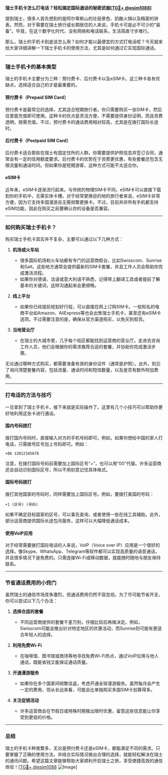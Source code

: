 **瑞士手机卡怎么打电话？轻松搞定国际通话的秘密武器[[TG💪+ @esim1088](https://t.me/s/esim1088)]**

提到瑞士，很多人首先想到的是阿尔卑斯山的壮丽景色、奶酪火锅以及精密的钟表。然而，对于需要在瑞士旅行或长期居住的人来说，手机卡可是必不可少的“装备”。毕竟，在这个数字化时代，没有网络和电话联系，生活简直寸步难行。

那么，瑞士的手机卡到底该怎么用？如何才能以最便宜的方式打电话呢？今天就来给大家详细讲解一下瑞士手机卡的使用方法，尤其是如何通过它实现国际通话。

---

### 瑞士手机卡的基本类型

瑞士的手机卡主要分为三种：预付费卡、后付费卡以及eSIM卡。这三种卡各有优缺点，选择适合自己的才是最重要的。

#### 预付费卡（Prepaid SIM Card）

预付费卡是最常见的选择，尤其适合短期旅行者。你只需要购买一张SIM卡，然后往里面充值即可使用。这种卡的优点是灵活方便，不需要提供身份证明，而且资费透明，按需充值。不过，预付费卡的通话费用相对较高，尤其是在拨打国际长途时。

#### 后付费卡（Postpaid SIM Card）

后付费卡适合那些在瑞士有固定住所的人群。你需要提供护照信息并签订合同，通常会有一定的信用额度要求。后付费卡的优势在于资费更优惠，有些套餐还包含无限流量和通话时间。但如果你是短期游客，这种方式可能不太适合你。

#### eSIM卡

近年来，eSIM卡逐渐流行起来。与传统的物理SIM卡不同，eSIM卡可以直接下载到你的手机中，无需实体卡槽。对于经常更换目的地的旅行者来说，eSIM卡非常方便，因为它支持多国漫游且无需频繁更换卡。不过，目前并非所有手机都支持eSIM功能，因此在购买之前要确认你的设备是否兼容。

---

### 如何购买瑞士手机卡？

购买瑞士手机卡其实并不复杂，主要可以通过以下几种方式：

1. **机场或火车站**
   - 很多国际机场和火车站都有专门的运营商柜台，比如Swisscom、Sunrise和Salt。这些地方通常会提供最新的SIM卡套餐，并且工作人员会帮助你完成激活流程。
   - 如果你对德语、法语或意大利语不熟悉，记得带上翻译工具或者提前了解基本的关键词，这样沟通起来会更顺畅。

2. **线上平台**
   - 如果你已经提前规划好行程，可以直接在网上订购SIM卡。一些知名的电商平台如Amazon、AliExpress等也会出售瑞士手机卡，甚至还有eSIM卡选项。不过需要注意的是，确保从官方渠道购买，以免买到假货。

3. **当地营业厅**
   - 在瑞士的大城市里，几乎每个街区都能找到运营商的营业厅。走进去咨询工作人员，他们会根据你的需求推荐合适的套餐，并协助你完成激活步骤。

无论通过哪种方式购买，都需要准备有效的身份证件（通常是护照）。此外，别忘了询问清楚套餐内容，包括流量、通话时间和短信数量，以及是否有额外附加费用。

---

### 打电话的方法与技巧

一旦拿到了瑞士手机卡，接下来就是实际操作了。这里有几个小技巧可以帮助你更好地利用这张卡进行通话。

#### 国内号码拨打

拨打国内号码时，直接输入对方的手机号码即可。例如，如果你想给中国的家人打电话，只需拨号区号加上号码即可。例如：
```
+86 13812345678
```
注意，在拨打国际号码前需要加上国际区号“+”，也可以用“00”代替。许多运营商还会自动识别国际区号，所以不用刻意记住具体格式。

#### 国际号码拨打

拨打其他国家的号码时，同样需要加上国际区号。例如，要拨打美国的号码：
```
+1 (区号) (号码)
```
如果不确定目标国家的区号，可以事先查询，或者使用一些在线工具辅助。此外，部分运营商提供国际长途包月服务，这样可以大幅降低通话成本。

#### 使用VoIP应用

对于经常需要拨打国际电话的人来说，VoIP（Voice over IP）应用是一个很好的选择。像Skype、WhatsApp、Telegram等软件都可以实现高质量的语音通话，并且很多情况下是免费的。只需连接Wi-Fi或移动数据，就能随时随地与朋友保持联系。

---

### 节省通话费用的小窍门

虽然瑞士的通信市场竞争激烈，但通话费用仍然不容忽视。为了尽可能节省开支，你可以尝试以下几个办法：

1. **选择合适的套餐**
   - 不同运营商提供的套餐千差万别，仔细比较后再做决定。例如，Swisscom可能会推出针对特定地区的优惠活动，而Sunrise则可能有更适合年轻人的选择。

2. **利用免费Wi-Fi**
   - 在咖啡馆、图书馆或商场等地寻找免费Wi-Fi热点，通过VoIP应用与他人通话，既能省钱又能保证通话质量。

3. **开通漫游服务**
   - 如果你在多个国家间频繁往返，考虑开通全球漫游服务。虽然每月会产生一定的费用，但从长远来看，可能会比单独购买多国SIM卡划算得多。

4. **关注促销活动**
   - 许多运营商会在节假日或特殊时期推出限时优惠，留意这些信息能让你享受到更低的价格。

---

### 总结

瑞士的手机卡种类繁多，无论是预付费卡还是eSIM卡，都能满足不同的需求。只要掌握了正确的使用方法，并结合实际情况做出合理的选择，就能轻松解决在瑞士的通讯问题。希望这篇文章能够帮助大家顺利开启瑞士之旅，享受便捷高效的通信体验！[[TG💪+ @esim1088](https://t.me/s/esim1088) ![Image](https://i.postimg.cc/4NQfJmqS/Snipaste-2025-05-13-00-14-12.png)]